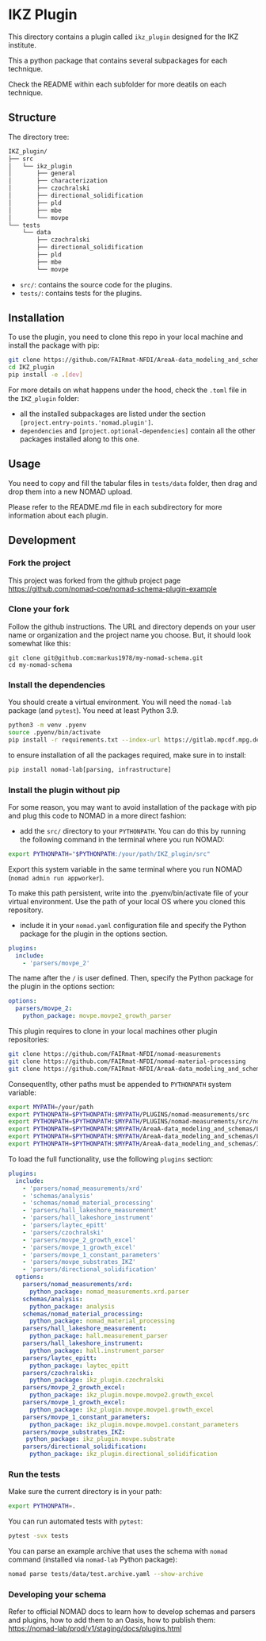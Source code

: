 # IKZ Plugin

This directory contains a plugin called `ikz_plugin` designed for the IKZ institute.

This a python package that contains several subpackages for each technique.

Check the README within each subfolder for more deatils on each technique.

## Structure

The directory tree:

```bash
IKZ_plugin/
├── src
│   └── ikz_plugin
│       ├── general
│       ├── characterization
│       ├── czochralski
│       ├── directional_solidification
│       ├── pld
│       ├── mbe
│       └── movpe
└── tests
    └── data
        ├── czochralski
        ├── directional_solidification
        ├── pld
        ├── mbe
        └── movpe
```

- `src/`: contains the source code for the plugins.
- `tests/`: contains tests for the plugins.

## Installation

To use the plugin, you need to clone this repo in your local machine and install the package with pip:

```bash
git clone https://github.com/FAIRmat-NFDI/AreaA-data_modeling_and_schemas
cd IKZ_plugin
pip install -e .[dev]
```

For more details on what happens under the hood, check the `.toml` file in the `IKZ_plugin` folder:

- all the installed subpackages are listed under the section `[project.entry-points.'nomad.plugin']`.
- `dependencies` and `[project.optional-dependencies]` contain all the other packages installed along to this one.

## Usage

You need to copy and fill the tabular files in `tests/data` folder, then drag and drop them into a new NOMAD upload.

Please refer to the README.md file in each subdirectory for more information about each plugin.

## Development

### Fork the project

This project was forked from the github project page <https://github.com/nomad-coe/nomad-schema-plugin-example>

### Clone your fork

Follow the github instructions. The URL and directory depends on your user name or organization and the
project name you choose. But, it should look somewhat like this:

```
git clone git@github.com:markus1978/my-nomad-schema.git
cd my-nomad-schema
```

### Install the dependencies

You should create a virtual environment. You will need the `nomad-lab` package (and `pytest`).
You need at least Python 3.9.

```sh
python3 -m venv .pyenv
source .pyenv/bin/activate
pip install -r requirements.txt --index-url https://gitlab.mpcdf.mpg.de/api/v4/projects/2187/packages/pypi/simple
```

to ensure installation of all the packages required, make sure in to install:

```sh
pip install nomad-lab[parsing, infrastructure]
```

### Install the plugin without pip

For some reason, you may want to avoid installation of the package with pip and plug this code to NOMAD in a more direct fashion:

- add the `src/` directory to your `PYTHONPATH`. You can do this by running the following command in the terminal where you run NOMAD:

```sh
export PYTHONPATH="$PYTHONPATH:/your/path/IKZ_plugin/src"
```

Export this system variable in the same terminal where you run NOMAD (`nomad admin run appworker`).

To make this path persistent, write into the .pyenv/bin/activate file of your virtual environment. Use the path of your local OS where you cloned this repository.

- include it in your `nomad.yaml` configuration file and specify the Python package for the plugin in the options section.

```yaml
plugins:
  include:
    - 'parsers/movpe_2'
```

The name after the `/` is user defined.
Then, specify the Python package for the plugin in the options section:

```yaml
options:
  parsers/movpe_2:
    python_package: movpe.movpe2_growth_parser
```

This plugin requires to clone in your local machines other plugin repositories:

```sh
git clone https://github.com/FAIRmat-NFDI/nomad-measurements
git clone https://github.com/FAIRmat-NFDI/nomad-material-processing
git clone https://github.com/FAIRmat-NFDI/AreaA-data_modeling_and_schemas
```

Consequentlty, other paths must be appended to `PYTHONPATH` system variable:

```sh
export MYPATH=/your/path
export PYTHONPATH=$PYTHONPATH:$MYPATH/PLUGINS/nomad-measurements/src
export PYTHONPATH=$PYTHONPATH:$MYPATH/PLUGINS/nomad-measurements/src/nomad_measurements
export PYTHONPATH=$PYTHONPATH:$MYPATH/AreaA-data_modeling_and_schemas/Lakeshore_plugin/src
export PYTHONPATH=$PYTHONPATH:$MYPATH/AreaA-data_modeling_and_schemas/LayTec_EpiTT_plugin/src
export PYTHONPATH=$PYTHONPATH:$MYPATH/AreaA-data_modeling_and_schemas/IKZ_plugin/src
```

To load the full functionality, use the following `plugins` section:

```yaml
plugins:
  include:
    - 'parsers/nomad_measurements/xrd'
    - 'schemas/analysis'
    - 'schemas/nomad_material_processing'
    - 'parsers/hall_lakeshore_measurement'
    - 'parsers/hall_lakeshore_instrument'
    - 'parsers/laytec_epitt'
    - 'parsers/czochralski'
    - 'parsers/movpe_2_growth_excel'
    - 'parsers/movpe_1_growth_excel'
    - 'parsers/movpe_1_constant_parameters'
    - 'parsers/movpe_substrates_IKZ'
    - 'parsers/directional_solidification'
  options:
    parsers/nomad_measurements/xrd:
      python_package: nomad_measurements.xrd.parser
    schemas/analysis:
      python_package: analysis
    schemas/nomad_material_processing:
      python_package: nomad_material_processing
    parsers/hall_lakeshore_measurement:
      python_package: hall.measurement_parser
    parsers/hall_lakeshore_instrument:
      python_package: hall.instrument_parser
    parsers/laytec_epitt:
      python_package: laytec_epitt
    parsers/czochralski:
      python_package: ikz_plugin.czochralski
    parsers/movpe_2_growth_excel:
      python_package: ikz_plugin.movpe.movpe2.growth_excel
    parsers/movpe_1_growth_excel:
      python_package: ikz_plugin.movpe.movpe1.growth_excel
    parsers/movpe_1_constant_parameters:
      python_package: ikz_plugin.movpe.movpe1.constant_parameters
    parsers/movpe_substrates_IKZ:
     python_package: ikz_plugin.movpe.substrate
    parsers/directional_solidification:
      python_package: ikz_plugin.directional_solidification
```

### Run the tests

Make sure the current directory is in your path:

```sh
export PYTHONPATH=.
```

You can run automated tests with `pytest`:

```sh
pytest -svx tests
```

You can parse an example archive that uses the schema with `nomad` command
(installed via `nomad-lab` Python package):

```sh
nomad parse tests/data/test.archive.yaml --show-archive
```

### Developing your schema

Refer to official NOMAD docs to learn how to develop schemas and parsers and plugins, how to add them to an Oasis, how to publish them: <https://nomad-lab/prod/v1/staging/docs/plugins.html>
